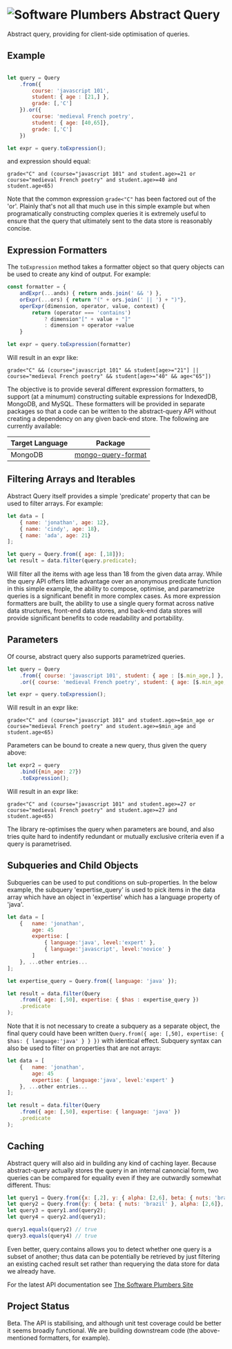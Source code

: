 # ![Software Plumbers](http://docs.softwareplumbers.com/common/img/SquareIdent-160.png) Abstract Query

Abstract query, providing for client-side optimisation of queries.

## Example

```javascript

let query = Query
	.from({ 
		course: 'javascript 101', 
		student: { age : [21,] }, 
		grade: [,'C']
	}).or({ 
		course: 'medieval French poetry', 
		student: { age: [40,65]}, 
		grade: [,'C']
	})

let expr = query.toExpression();
```

and expression should equal:

`grade<"C" and (course="javascript 101" and student.age>=21 or course="medieval French poetry" and student.age>=40 and student.age<65)`

Note that the common expression `grade<"C"` has been factored out of the 'or'. Plainly that's not all that much use in this simple example but when programatically constructing complex queries it is extremely useful to ensure that the query that ultimately sent to the data store is reasonably concise.

## Expression Formatters

The `toExpression` method takes a formatter object so that query objects can be used to create any kind of output. For example:

```javascript
const formatter = {
	andExpr(...ands) { return ands.join(' && ') }, 
	orExpr(...ors) { return "(" + ors.join(' || ') + ")"},
	operExpr(dimension, operator, value, context) { 
		return (operator === 'contains')
			? dimension"[" + value + "]"
			: dimension + operator +value 
	}

let expr = query.toExpression(formatter)
```

Will result in an expr like: 

`grade<"C" && (course="javascript 101" && student[age>="21"] || course="medieval French poetry" && student[age>="40" && age<"65"])`

The objective is to provide several different expression formatters, to support (at a minumum) constructing suitable expressions for IndexedDB, MongoDB, and MySQL. These formatters will be provided in separate packages so that a code can be written to the abstract-query API without creating a dependency on any given back-end store. The following are currently available:

| Target Language | Package |
|-----------------|---------|
| MongoDB         | [mongo-query-format](https://npmjs.org/packages/mongo-query-format) |

## Filtering Arrays and Iterables

Abstract Query itself provides a simple 'predicate' property that can be used to filter arrays. For example:

```javascript
let data = [ 
    { name: 'jonathan', age: 12}, 
    { name: 'cindy', age: 18}, 
    { name: 'ada', age: 21} 
];

let query = Query.from({ age: [,18]});
let result = data.filter(query.predicate);
```

Will filter all the items with age less than 18 from the given data array. While the query API offers little advantage over an anonymous predicate function in this simple example, the ability to compose, optimise, and parametrize queries is a significant benefit in more complex cases. As more expression formatters are built, the ability to use a single query format across native data structures, front-end data stores, and back-end data stores will provide significant benefits to code readability and portability.

## Parameters

Of course, abstract query also supports parametrized queries.

```javascript
let query = Query
    .from({ course: 'javascript 101', student: { age : [$.min_age,] }, grade: [,'C']})
    .or({ course: 'medieval French poetry', student: { age: [$.min_age, 65]}, grade: [,'C']})

let expr = query.toExpression();
```

Will result in an expr like:

`grade<"C" and (course="javascript 101" and student.age>=$min_age or course="medieval French poetry" and student.age>=$min_age and student.age<65)`

Parameters can be bound to create a new query, thus given the query above:

```javascript
let expr2 = query
	.bind({min_age: 27})
	.toExpression();
```

Will result in an expr like:

`grade<"C" and (course="javascript 101" and student.age>=27 or course="medieval French poetry" and student.age>=27 and student.age<65)`

The library re-optimises the query when parameters are bound, and also tries quite hard to indentify redundant or mutually exclusive criteria even if a query is parametrised.

## Subqueries and Child Objects

Subqueries can be used to put conditions on sub-properties. In the below example, the subquery 'expertise_query' is used to pick items in the data array which have an object in 'expertise' which has a language property of 'java'. 

```javascript
let data = [ 
    { 	name: 'jonathan',
    	age: 45 
    	expertise: [ 
    		{ language:'java', level:'expert' }, 
    		{ language:'javascript', level:'novice' }
    	] 
    }, ...other entries...
];

let expertise_query = Query.from({ language: 'java' });

let result = data.filter(Query
	.from({ age: [,50], expertise: { $has : expertise_query })
	.predicate
);
```

Note that it is not necessary to create a subquery as a separate object, the final query could have been written `Query.from({ age: [,50], expertise: { $has: { language:'java' } } })` with identical effect. Subquery syntax can also be used to filter on properties that are not arrays:

```javascript
let data = [ 
    { 	name: 'jonathan',
    	age: 45 
    	expertise: { language:'java', level:'expert' }
    }, ...other entries...
];

let result = data.filter(Query
	.from({ age: [,50], expertise: { language: 'java' })
	.predicate
);
```

## Caching

Abstract query will also aid in building any kind of caching layer. Because abstract-query actually stores the query in an internal canoncial form, two queries can be compared for equality even if they are outwardly somewhat different. Thus:

```javascript
let query1 = Query.from({x: [,2], y: { alpha: [2,6], beta: { nuts: 'brazil' }}});
let query2 = Query.from({y: { beta: { nuts: 'brazil' }, alpha: [2,6]}, x: [,2]});
let query3 = query1.and(query2);
let query4 = query2.and(query1);

query1.equals(query2) // true
query3.equals(query4) // true
```

Even better, query.contains allows you to detect whether one query is a subset of another; thus data can be potentially be retrieved by just filtering an existing cached result set rather than requerying the data store for data we already have.

For the latest API documentation see [The Software Plumbers Site](http://docs.softwareplumbers.com/abstract-query/master)

## Project Status

Beta. The API is stabilising, and although unit test coverage could be better it seems broadly functional. We are building downstream code (the above-mentioned formatters, for example).

